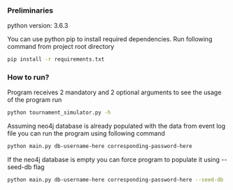 
### Preliminaries

python version: 3.6.3

You can use python pip to install required dependencies. Run following command from project root directory

```bash
pip install -r requirements.txt
```

### How to run?

Program receives 2 mandatory and 2 optional arguments to see the usage of the program run

```bash
python tournament_simulator.py -h
```

Assuming neo4j database is already populated with the data from event log file you can run the program using following command

```bash
python main.py db-username-here corresponding-password-here
```

If the neo4j database is empty you can force program to populate it using --seed-db flag

```bash
python main.py db-username-here corresponding-password-here --seed-db
```
